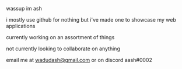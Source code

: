 wassup im ash

i mostly use github for nothing but i've made one to showcase my web applications

currently working on an assortment of things

not currently looking to collaborate on anything

email me at wadudash@gmail.com or on discord aash#0002
